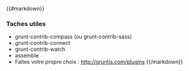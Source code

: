{{#markdown}}
### Taches utiles

* grunt-contrib-compass (ou grunt-contrib-sass)
* grunt-contrib-connect
* grunt-contrib-watch
* assemble
* Faites votre propre choix : http://gruntjs.com/plugins
{{/markdown}}